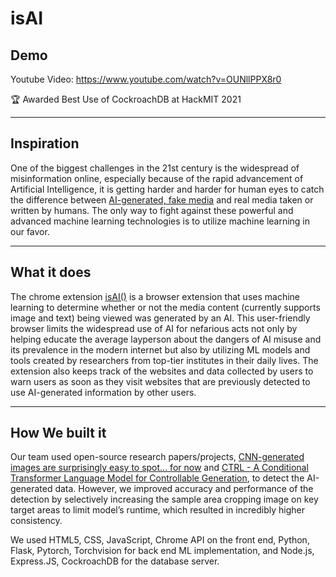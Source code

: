 # isAI

## Demo
Youtube Video: https://www.youtube.com/watch?v=OUNllPPX8r0

🏆 Awarded Best Use of CockroachDB at HackMIT 2021 



---
## Inspiration
One of the biggest challenges in the 21st century is the widespread of misinformation online, especially because of the rapid advancement of Artificial Intelligence, it is getting harder and harder for human eyes to catch the difference between [AI-generated, fake media](https://thispersondoesnotexist.com/) and real media taken or written by humans. The only way to fight against these powerful and advanced machine learning technologies is to utilize machine learning in our favor. 



---
## What it does
The chrome extension [isAI()](https://github.com/lanpai/isAI) is a browser extension that uses machine learning to determine whether or not the media content (currently supports image and text) being viewed was generated by an AI. This user-friendly browser limits the widespread use of AI for nefarious acts not only by helping educate the average layperson about the dangers of AI misuse and its prevalence in the modern internet but also by utilizing ML models and tools created by researchers from top-tier institutes in their daily lives. The extension also keeps track of the websites and data collected by users to warn users as soon as they visit websites that are previously detected to use AI-generated information by other users.  



---
## How We built it ##
Our team used open-source research papers/projects, [CNN-generated images are surprisingly easy to spot... for now](https://arxiv.org/abs/1912.11035) and [CTRL - A Conditional Transformer Language Model for Controllable Generation](https://arxiv.org/abs/1909.05858), to detect the AI-generated data. However, we improved accuracy and performance of the detection by selectively increasing the sample area cropping image on key target areas to limit model’s runtime, which resulted in incredibly higher consistency. 

We used HTML5, CSS, JavaScript, Chrome API on the front end, Python, Flask, Pytorch, Torchvision for back end ML implementation, and Node.js, Express.JS, CockroachDB for the database server. 